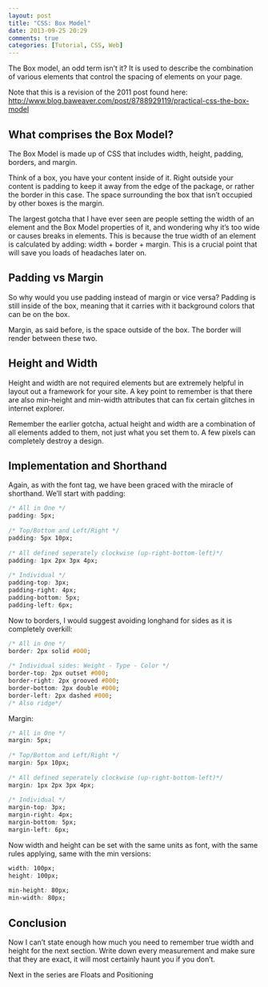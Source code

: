 ```yaml
---
layout: post
title: "CSS: Box Model"
date: 2013-09-25 20:29
comments: true
categories: [Tutorial, CSS, Web] 
---
```


The Box model, an odd term isn’t it? It is used to describe the
combination of various elements that control the spacing of elements on
your page.

<!-- more -->

Note that this is a revision of the 2011 post found here:
http://www.blog.baweaver.com/post/8788929119/practical-css-the-box-model

## What comprises the Box Model?

The Box Model is made up of CSS that includes width, height, padding,
borders, and margin.

Think of a box, you have your content inside of it. Right outside your
content is padding to keep it away from the edge of the package, or
rather the border in this case. The space surrounding the box that isn’t
occupied by other boxes is the margin. 

The largest gotcha that I have ever seen are people setting the width of
an element and the Box Model properties of it, and wondering why it’s
too wide or causes breaks in elements. This is because the true width of
an element is calculated by adding: width + border + margin. This is a
crucial point that will save you loads of headaches later on.

## Padding vs Margin

So why would you use padding instead of margin or vice versa?
Padding is still inside of the box, meaning that it carries with it
background colors that can be on the box.

Margin, as said before, is the space outside of the box. The border will
render between these two.

## Height and Width

Height and width are not required elements but are extremely helpful in
layout out a framework for your site. A key point to remember is that
there are also min-height and min-width attributes that can fix certain
glitches in internet explorer.

Remember the earlier gotcha, actual height and width are a combination
of all elements added to them, not just what you set them to. A few
pixels can completely destroy a design.

## Implementation and Shorthand

Again, as with the font tag, we have been graced with the miracle of
shorthand. We’ll start with padding:

``` css Padding
/* All in One */
padding: 5px;
 
/* Top/Bottom and Left/Right */
padding: 5px 10px;
 
/* All defined seperately clockwise (up-right-bottom-left)*/
padding: 1px 2px 3px 4px;
 
/* Individual */
padding-top: 3px;
padding-right: 4px;
padding-bottom: 5px;
padding-left: 6px;
```

Now to borders, I would suggest avoiding longhand for sides as it is
completely overkill:

``` css Borders
/* All in One */
border: 2px solid #000;
 
/* Individual sides: Weight - Type - Color */
border-top: 2px outset #000;
border-right: 2px grooved #000;
border-bottom: 2px double #000;
border-left: 2px dashed #000;
/* Also ridge*/
```

Margin:

``` css Margins
/* All in One */
margin: 5px;
 
/* Top/Bottom and Left/Right */
margin: 5px 10px;
 
/* All defined seperately clockwise (up-right-bottom-left)*/
margin: 1px 2px 3px 4px;
 
/* Individual */
margin-top: 3px;
margin-right: 4px;
margin-bottom: 5px;
margin-left: 6px;
```

Now width and height can be set with the same units as font, with the
same rules applying, same with the min versions:

``` css Width and Height
width: 100px;
height: 100px;
 
min-height: 80px;
min-width: 80px;
```

## Conclusion

Now I can’t state enough how much you need to remember true width and
height for the next section. Write down every measurement and make sure
that they are exact, it will most certainly haunt you if you don’t.

Next in the series are Floats and Positioning
